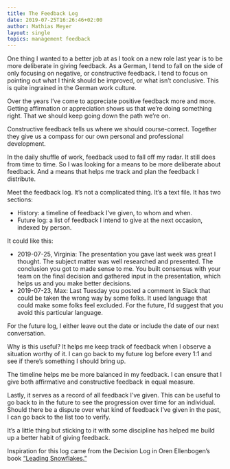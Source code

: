 ```yaml
---
title: The Feedback Log
date: 2019-07-25T16:26:46+02:00
author: Mathias Meyer
layout: single
topics: management feedback
---
```


One thing I wanted to a better job at as I took on a new role last year is to be more deliberate in giving feedback. As a German, I tend to fall on the side of only focusing on negative, or constructive feedback. I tend to focus on pointing out what I think should be improved, or what isn’t conclusive. This is quite ingrained in the German work culture.

Over the years I’ve come to appreciate positive feedback more and more. Getting affirmation or appreciation shows us that we’re doing something right. That we should keep going down the path we’re on.

Constructive feedback tells us where we should course-correct. Together they give us a compass for our own personal and professional development.

In the daily shuffle of work, feedback used to fall off my radar. It still does from time to time. So I was looking for a means to be more deliberate about feedback. And a means that helps me track and plan the feedback I distribute.

Meet the feedback log. It’s not a complicated thing. It’s a text file. It has two sections:

* History: a timeline of feedback I’ve given, to whom and when.
* Future log: a list of feedback I intend to give at the next occasion, indexed by person.

It could like this:

* 2019-07-25, Virginia: The presentation you gave last week was great I thought. The subject matter was well researched and presented. The conclusion you got to made sense to me. You built consensus with your team on the final decision and gathered input in the presentation, which helps us and you make better decisions.
* 2019-07-23, Max: Last Tuesday you posted a comment in Slack that could be taken the wrong way by some folks. It used language that could make some folks feel excluded. For the future, I’d suggest that you avoid this particular language.

For the future log, I either leave out the date or include the date of our next conversation.

Why is this useful? It helps me keep track of feedback when I observe a situation worthy of it. I can go back to my future log before every 1:1 and see if there’s something I should bring up.

The timeline helps me be more balanced in my feedback. I can ensure that I give both affirmative and constructive feedback in equal measure.

Lastly, it serves as a record of all feedback I’ve given. This can be useful to go back to in the future to see the progression over time for an individual. Should there be a dispute over what kind of feedback I’ve given in the past, I can go back to the list too to verify.

It’s a little thing but sticking to it with some discipline has helped me build up a better habit of giving feedback.

Inspiration for this log came from the Decision Log in Oren Ellenbogen’s book [“Leading Snowflakes.”](http://leadingsnowflakes.com)
